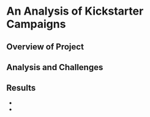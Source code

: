# An Analysis of Kickstarter Campaigns
## Overview of Project

## Analysis and Challenges
## Results
-
- 
